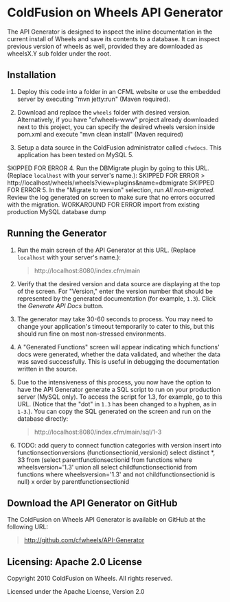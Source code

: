 ColdFusion on Wheels API Generator
==================================

The API Generator is designed to inspect the inline documentation in the current install of Wheels and save its contents to a database.
It can inspect previous version of wheels as well, provided they are downloaded as wheelsX.Y sub folder under the root.

Installation
------------

1.  Deploy this code into a folder in an CFML website or use the embedded server by executing "mvn jetty:run" (Maven required).

2.  Download and replace the `wheels` folder with desired version. Alternatively, if you have "cfwheels-www" project already downloaded next to this project, you can specify the desired wheels version inside pom.xml and execute "mvn clean install" (Maven required)

3.  Setup a data source in the ColdFusion administrator called `cfwdocs`. This application has been tested on MySQL 5.

SKIPPED FOR ERROR 4.  Run the DBMigrate plugin by going to this URL. (Replace `localhost` with your server's name.):
SKIPPED FOR ERROR > http://localhost/wheels/wheels?view=plugins&name=dbmigrate
SKIPPED FOR ERROR 5.  In the "Migrate to version" selection, run _All non-migrated_. Review the log generated on screen to make sure that no errors occurred with the migration.
WORKAROUND FOR ERROR import from existing production MySQL database dump

Running the Generator
---------------------

1.  Run the main screen of the API Generator at this URL. (Replace `localhost` with your server's name.):
    > http://localhost:8080/index.cfm/main

2.  Verify that the desired version and data source are displaying at the top of the screen. For "Version," enter the version number that should be represented by the generated documentation (for example, `1.3`). Click the _Generate API Docs_ button.

3.  The generator may take 30-60 seconds to process. You may need to change your application's timeout temporarily to cater to this, but this should run fine on most non-stressed environments.

4.  A "Generated Functions" screen will appear indicating which functions' docs were generated, whether the data validated, and whether the data was saved successfully. This is useful in debugging the documentation written in the source.

5.  Due to the intensiveness of this process, you now have the option to have the API Generator generate a SQL script to run on your production server (MySQL only). To access the script for 1.3, for example, go to this URL. (Notice that the "dot" in `1.3` has been changed to a hyphen, as in `1-3`.). You can copy the SQL generated on the screen and run on the database directly:
    > http://localhost:8080/index.cfm/main/sql/1-3

6. TODO: add query to connect function categories with version
insert into functionsectionversions (functionsectionid,versionid)
select distinct *, 33 from 
(select parentfunctionsectionid from functions where wheelsversion='1.3'
union all
select childfunctionsectionid from functions where wheelsversion='1.3' and not childfunctionsectionid is null) x
order by parentfunctionsectionid

Download the API Generator on GitHub
------------------------------------

The ColdFusion on Wheels API Generator is available on GitHub at the following URL:
> http://github.com/cfwheels/API-Generator

Licensing: Apache 2.0 License
-----------------------------

Copyright 2010 ColdFusion on Wheels. All rights reserved.

Licensed under the Apache License, Version 2.0